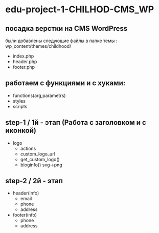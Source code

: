 # edu-project-1-CHILHOD-CMS_WP

## посадка верстки на CMS WordPress
были добавлены следующие файлы в папке темы : wp_content/themes/childhood/
- index.php
- header.php
- footer.php

## работаем с функциями и с хуками:
- functions(arg,parametrs)
 - styles
 - scripts
## step-1 / 1й - этап (Работа с заголовком и с иконкой)
- logo
  - actions
  - custom_logo_url
  - get_custom_logo()
  - bloginfo()
  svg->png

## step-2 / 2й - этап
- header(info)
  - email
  - phone
  - address
- footer(info)
  - phone
  - address
